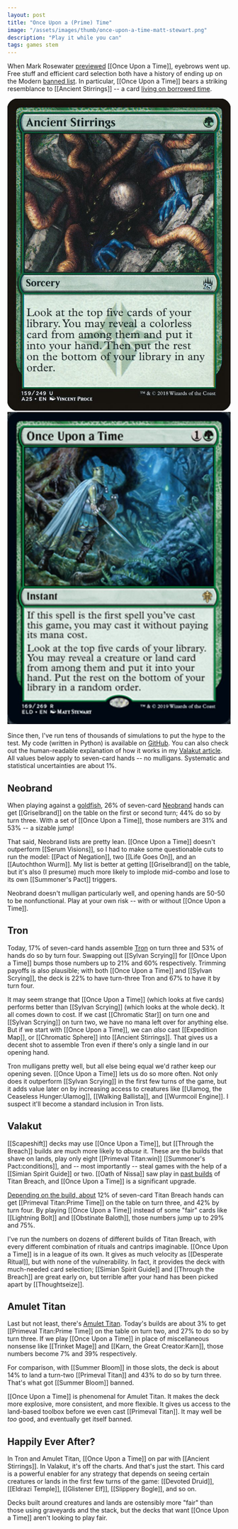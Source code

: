 ```yaml
---
layout: post
title: "Once Upon a (Prime) Time"
image: "/assets/images/thumb/once-upon-a-time-matt-stewart.png"
description: "Play it while you can"
tags: games stem
---
```


When Mark Rosewater [previewed](https://magic.wizards.com/en/articles/archive/making-magic/eldraine-or-shine-2019-09-09) [[Once Upon a Time]], eyebrows went up. Free stuff and efficient card selection both have a history of ending up on the Modern [banned list](https://magic.wizards.com/en/game-info/gameplay/rules-and-formats/banned-restricted). In particular, [[Once Upon a Time]] bears a striking resemblance to [[Ancient Stirrings]] -- a card [living on borrowed time](https://magic.wizards.com/en/articles/archive/news/january-21-2019-banned-and-restricted-announcement).

<div class="flex-across">
<img class="half" src="/assets/images/ancient-stirrings.png">
<img class="half" src="/assets/images/once-upon-a-time.png">
</div>

Since then, I've run tens of thousands of simulations to put the hype to the test. My code (written in Python) is available on [GitHub](https://github.com/charles-uno/amulet). You can also check out the human-readable explanation of how it works in my [Valakut article](http://charles.uno/valakut-simulation/). All values below apply to seven-card hands -- no mulligans. Systematic and statistical uncertainties are about 1%.


## Neobrand

When playing against a [goldfish](https://mtg.gamepedia.com/Goldfishing), 26% of seven-card [Neobrand](https://www.mtggoldfish.com/archetype/modern-neobrand#paper) hands can get [[Griselbrand]] on the table on the first or second turn; 44% do so by turn three. With a set of [[Once Upon a Time]], those numbers are 31% and 53% -- a sizable jump!

That said, Neobrand lists are pretty lean. [[Once Upon a Time]] doesn't outperform [[Serum Visions]], so I had to make some questionable cuts to run the model: [[Pact of Negation]], two [[Life Goes On]], and an [[Autochthon Wurm]]. My list is better at getting [[Griselbrand]] on the table, but it's also (I presume) much more likely to implode mid-combo and lose to its own [[Summoner's Pact]] triggers.

Neobrand doesn't mulligan particularly well, and opening hands are 50-50 to be nonfunctional. Play at your own risk -- with or without [[Once Upon a Time]].


## Tron

Today, 17% of seven-card hands assemble [Tron](https://www.mtggoldfish.com/archetype/modern-tron-46482#paper) on turn three and 53% of hands do so by turn four. Swapping out [[Sylvan Scrying]] for [[Once Upon a Time]] bumps those numbers up to 21% and 60% respectively. Trimming payoffs is also plausible; with both [[Once Upon a Time]] and [[Sylvan Scrying]], the deck is 22% to have turn-three Tron and 67% to have it by turn four.

It may seem strange that [[Once Upon a Time]] (which looks at five cards) performs better than [[Sylvan Scrying]] (which looks at the whole deck). It all comes down to cost. If we cast [[Chromatic Star]] on turn one and [[Sylvan Scrying]] on turn two, we have no mana left over for anything else. But if we start with [[Once Upon a Time]], we can *also* cast [[Expedition Map]], or [[Chromatic Sphere]] into [[Ancient Stirrings]]. That gives us a decent shot to assemble Tron even if there's only a single land in our opening hand.

Tron mulligans pretty well, but all else being equal we'd rather keep our opening seven. [[Once Upon a Time]] lets us do so more often. Not only does it outperform [[Sylvan Scrying]] in the first few turns of the game, but it adds value later on by increasing access to creatures like [[Ulamog, the Ceaseless Hunger:Ulamog]], [[Walking Ballista]], and [[Wurmcoil Engine]]. I suspect it'll become a standard inclusion in Tron lists.


## Valakut

[[Scapeshift]] decks may use [[Once Upon a Time]], but [[Through the Breach]] builds are much more likely to *abuse* it. These are the builds that shave on lands, play only eight [[Primeval Titan:win]] [[Summoner's Pact:conditions]], and -- most importantly -- steal games with the help of a [[Simian Spirit Guide]] or two. [[Oath of Nissa]] saw play in [past builds](http://www.starcitygames.com/events/coverage/rg_valakut_with_matthias_hunt.html) of Titan Breach, and [[Once Upon a Time]] is a significant upgrade.

[Depending on the build, about](http://charles.uno/valakut-simulation/) 12% of seven-card Titan Breach hands can get [[Primeval Titan:Prime Time]] on the table on turn three, and 42% by turn four. By playing [[Once Upon a Time]] instead of some "fair" cards like [[Lightning Bolt]] and [[Obstinate Baloth]], those numbers jump up to 29% and 75%.

I've run the numbers on dozens of different builds of Titan Breach, with every different combination of rituals and cantrips imaginable. [[Once Upon a Time]] is in a league of its own. It gives as much velocity as [[Desperate Ritual]], but with none of the vulnerability. In fact, it provides the deck with much-needed card selection; [[Simian Spirit Guide]] and [[Through the Breach]] are great early on, but terrible after your hand has been picked apart by [[Thoughtseize]].


## Amulet Titan

Last but not least, there's [Amulet Titan](https://www.mtggoldfish.com/archetype/modern-amulet-titan-88330#paper). Today's builds are about 3% to get [[Primeval Titan:Prime Time]] on the table on turn two, and 27% to do so by turn three. If we play [[Once Upon a Time]] in place of miscellaneous nonsense like [[Trinket Mage]] and [[Karn, the Great Creator:Karn]], those numbers become 7% and 39% respectively.

For comparison, with [[Summer Bloom]] in those slots, the deck is about 14% to land a turn-two [[Primeval Titan]] and 43% to do so by turn three. That's what got [[Summer Bloom]] banned.

[[Once Upon a Time]] is phenomenal for Amulet Titan. It makes the deck more explosive, more consistent, and more flexible. It gives us access to the land-based toolbox before we even cast [[Primeval Titan]]. It may well be *too* good, and eventually get itself banned.


## Happily Ever After?

In Tron and Amulet Titan, [[Once Upon a Time]] on par with [[Ancient Stirrings]]. In Valakut, it's off the charts. And that's just the start. This card is a powerful enabler for any strategy that depends on seeing certain creatures or lands in the first few turns of the game: [[Devoted Druid]], [[Eldrazi Temple]], [[Glistener Elf]], [[Slippery Bogle]], and so on.

Decks built around creatures and lands are ostensibly more "fair" than those using graveyards and the stack, but the decks that want [[Once Upon a Time]] aren't looking to play fair.
